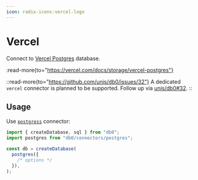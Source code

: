 ```yaml
---
icon: radix-icons:vercel-logo
---
```


# Vercel

Connect to [Vercel Postgres](https://vercel.com/docs/storage/vercel-postgres) database.

:read-more{to="https://vercel.com/docs/storage/vercel-postgres"}

::read-more{to="https://github.com/unjs/db0/issues/32"}
A dedicated `vercel` connector is planned to be supported. Follow up via [unjs/db0#32](https://github.com/unjs/db0/issues/32).
::

## Usage

Use [`postgress`](/connectors/postgresql) connector:

```js
import { createDatabase, sql } from "db0";
import postgres from "db0/connectors/postgres";

const db = createDatabase(
  postgres({
    /* options */
  }),
);
```
